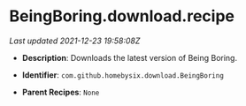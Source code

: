 # BeingBoring.download.recipe

_Last updated 2021-12-23 19:58:08Z_

- **Description**: Downloads the latest version of Being Boring.

- **Identifier**: `com.github.homebysix.download.BeingBoring`

- **Parent Recipes**: `None`